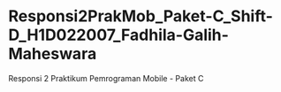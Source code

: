 # Responsi2PrakMob_Paket-C_Shift-D_H1D022007_Fadhila-Galih-Maheswara
Responsi 2 Praktikum Pemrograman Mobile - Paket C
